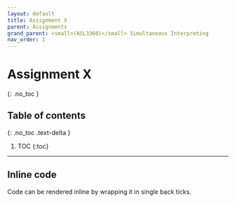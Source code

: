 ```yaml
---
layout: default
title: Assignment X
parent: Assignments
grand_parent: <small>(ASL3360)</small> Simultaneous Interpreting
nav_order: 1
---
```


# Assignment X
{: .no_toc }

## Table of contents
{: .no_toc .text-delta }

1. TOC
{:toc}

---

## Inline code

Code can be rendered inline by wrapping it in single back ticks.
